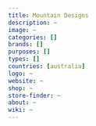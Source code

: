 ```yaml
---
title: Mountain Designs
description: ~
image: ~
categories: []
brands: []
purposes: []
types: []
countries: [australia]
logo: ~
website: ~
shop: ~
store-finder: ~
about: ~
wiki: ~
---
```

